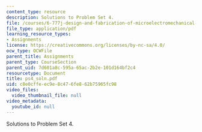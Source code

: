 ```yaml
---
content_type: resource
description: Solutions to Problem Set 4.
file: /courses/6-777j-design-and-fabrication-of-microelectromechanical-devices-spring-2007/c8e0cffeec9e8c476fe862b75965fc98_ps4_soln.pdf
file_type: application/pdf
learning_resource_types:
- Assignments
license: https://creativecommons.org/licenses/by-nc-sa/4.0/
ocw_type: OCWFile
parent_title: Assignments
parent_type: CourseSection
parent_uid: 7d601a8c-595a-65ac-2b2e-101d164bf2c4
resourcetype: Document
title: ps4_soln.pdf
uid: c8e0cffe-ec9e-8c47-6fe8-62b75965fc98
video_files:
  video_thumbnail_file: null
video_metadata:
  youtube_id: null
---
```

Solutions to Problem Set 4.